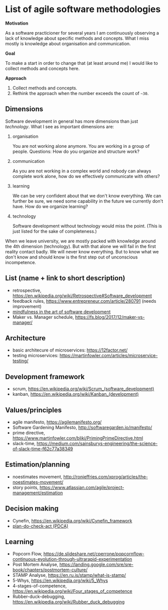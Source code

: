 # List of agile software methodologies

**Motivation**

As a software practicioner for several years I am continuously observing 
a lack of knowledge about specific methods and concepts. What I miss 
mostly is knowledge about organisation and communication.

**Goal**

To make a start in order to change that (at least around me) I would 
like to collect methods and concepts here.

**Approach**

1. Collect methods and concepts.
1. Rethink the approach when the number exceeds the count of `~30`.

## Dimensions
Software development in general has more dimensions than just *technology*. 
What I see as important dimensions are:
1. organisation
   
   You are not working alone anymore. You are working in a group of people.
   Questions: How do you organize and structure work?
   
2. communication
   
   As you are not working in a complex world and nobody can always complete work alone, how do we effectively communicate with others?
   
3. learning

   We can be very confident about that we don't know everything. We can further be sure, we need some capability in the future we currently don't have. How do we organize learning?
   
4. technology

   Software development without technology would miss the point. (This is just listed for the sake of completeness.)

When we leave university, we are mostly packed with knowledge around the 4th dimension (technology). But with that alone we will fail in the first reality contact badly. 
We will never know everything. But to know what we don't know and should know is the first step out of unconscious incompetence.


## List (name + link to short description)

- retrospective, https://en.wikipedia.org/wiki/Retrospective#Software_development
- feedback rules, https://www.entrepreneur.com/article/280791 (needs improvement)
- [mindfulness in the art of software development](mindfulness.md)
- Maker vs. Manager schedule, https://fs.blog/2017/12/maker-vs-manager/

## Architecture
- basic architecure of microservices: https://12factor.net/
- testing microservices: https://martinfowler.com/articles/microservice-testing/

## Development framework

- scrum, https://en.wikipedia.org/wiki/Scrum_(software_development)
- kanban, https://en.wikipedia.org/wiki/Kanban_(development)

## Values/principles

- agile manifesto, https://agilemanifesto.org/
- Software Gardening Manifesto, http://softwaregarden.io/manifesto/
- prime directive, https://www.martinfowler.com/bliki/PrimingPrimeDirective.html
- slack-time, https://medium.com/sainsburys-engineering/the-science-of-slack-time-f62c77a38349

## Estimation/planning

- noestimates movement, http://ronjeffries.com/xprog/articles/the-noestimates-movement/
- story points, https://www.atlassian.com/agile/project-management/estimation

## Decision making

- Cynefin, https://en.wikipedia.org/wiki/Cynefin_framework
- [plan-do-check-act (PDCA)](PDCA.md)

## Learning
- Popcorn Flow, https://de.slideshare.net/cperrone/popcornflow-continuous-evolution-through-ultrarapid-experimentation
- Post Mortem Analyse, https://landing.google.com/sre/sre-book/chapters/postmortem-culture/
- STAMP Analyse, https://en.ru.is/stamp/what-is-stamp/
- 5-Whys, https://en.wikipedia.org/wiki/5_Whys 
- 4-stages-of-competence, https://en.wikipedia.org/wiki/Four_stages_of_competence
- Rubber-duck-debugging, https://en.wikipedia.org/wiki/Rubber_duck_debugging
